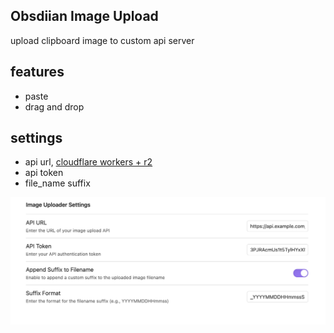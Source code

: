 ## Obsdiian Image Upload

upload clipboard image to custom api server

## features

- paste
- drag and drop

## settings

- api url, [cloudflare workers + r2](https://github.com/ww9xlll/r2-image-worker)
- api token
- file_name suffix

![settings](doc/settings.png)